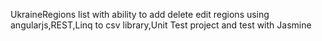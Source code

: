 
UkraineRegions list with ability to add delete edit regions using angularjs,REST,Linq to csv library,Unit Test project and test with Jasmine